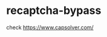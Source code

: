 # recaptcha-bypass
check https://www.capsolver.com/ 



















                                                                                                                                